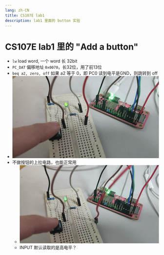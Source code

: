```yaml
---
lang: zh-CN
title: CS107E lab1
description: lab1 里面的 button 实验
---
```


# CS107E lab1 里的 "Add a button"

- `lw` load word, 一个 word 长 32bit
- `PC_DAT` 偏移地址 `0x0070`，长32位，用了前13位
- `beq a2, zero, off` 如果 a2 等于 0，即 PC0 读到电平是GND，则跳转到 off
- ![lab1-1](../assets/lab1-1.gif)
- 不做按钮的上拉电路，也能正常用
  - ![lab1-2](../assets/lab1-2.gif)
  - INPUT 默认读取的是高电平？